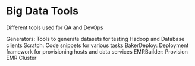 # Big Data Tools
Different tools used for QA and DevOps

Generators:  Tools to generate datasets for testing Hadoop and Database clients
Scratch:  Code snippets for various tasks
BakerDeploy:  Deployment framework for provisioning hosts and data services
EMRBuilder:  Provision EMR Cluster
